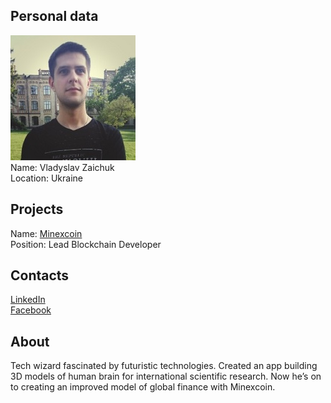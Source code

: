 ## Personal data
![vladyslav zaichuk photo](photo/vladyslav_zaichuk.jpg)  
Name:   Vladyslav Zaichuk  
Location: Ukraine  
## Projects 
Name: [Minexcoin](../projects/minexcoin.md)  
Position: Lead Blockchain Developer   
## Contacts
[LinkedIn](https://www.linkedin.com/in/vladyslav-zaichuk/)      
[Facebook](https://www.facebook.com/vladyslav.zaichuk.7)  
## About
Tech wizard fascinated by futuristic technologies. Created an app building 3D models of human brain for international scientific research. Now he’s on to creating an improved model of global finance with Minexcoin.
